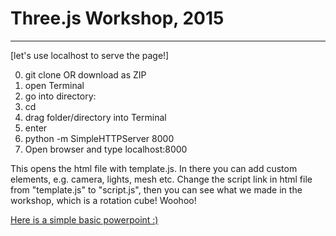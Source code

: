 # Three.js Workshop, 2015
------


[let's use localhost to serve the page!]

0. git clone OR download as ZIP
1. open Terminal
2. go into directory:
  1. cd 
  2. drag folder/directory into Terminal
  3. enter
3. python -m SimpleHTTPServer 8000
4. Open browser and type localhost:8000

This opens the html file with template.js. In there you can add custom elements, e.g. camera, lights, mesh etc.
Change the script link in html file from "template.js" to "script.js", then you can see what we made in the workshop, which is a rotation cube! Woohoo!


[Here is a simple basic powerpoint :)](https://docs.google.com/presentation/d/1trkfNJqvpGR25jx57BDW0yiKH4mATuIkeHhI63SdyiA/pub?start=false&loop=false&delayms=3000)
